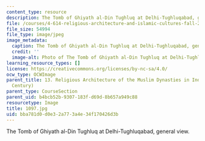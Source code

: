 ```yaml
---
content_type: resource
description: The Tomb of Ghiyath al-Din Tughluq at Delhi-Tughluqabad, general view.
file: /courses/4-614-religious-architecture-and-islamic-cultures-fall-2002/bba781d0d0e32a773a4e34f170426d3b_1097.jpg
file_size: 54994
file_type: image/jpeg
image_metadata:
  caption: The Tomb of Ghiyath al-Din Tughluq at Delhi-Tughluqabad, general view.
  credit: ''
  image-alt: Photo of The Tomb of Ghiyath al-Din Tughluq at Delhi-Tughluqabad
learning_resource_types: []
license: https://creativecommons.org/licenses/by-nc-sa/4.0/
ocw_type: OCWImage
parent_title: 13. Religious Architecture of the Muslim Dynasties in India (12th-15th
  Century)
parent_type: CourseSection
parent_uid: b4bcb52b-9307-183f-d69d-8b657a949c88
resourcetype: Image
title: 1097.jpg
uid: bba781d0-d0e3-2a77-3a4e-34f170426d3b
---
```

The Tomb of Ghiyath al-Din Tughluq at Delhi-Tughluqabad, general view.